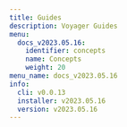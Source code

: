```yaml
---
title: Guides
description: Voyager Guides
menu:
  docs_v2023.05.16:
    identifier: concepts
    name: Concepts
    weight: 20
menu_name: docs_v2023.05.16
info:
  cli: v0.0.13
  installer: v2023.05.16
  version: v2023.05.16
---
```


